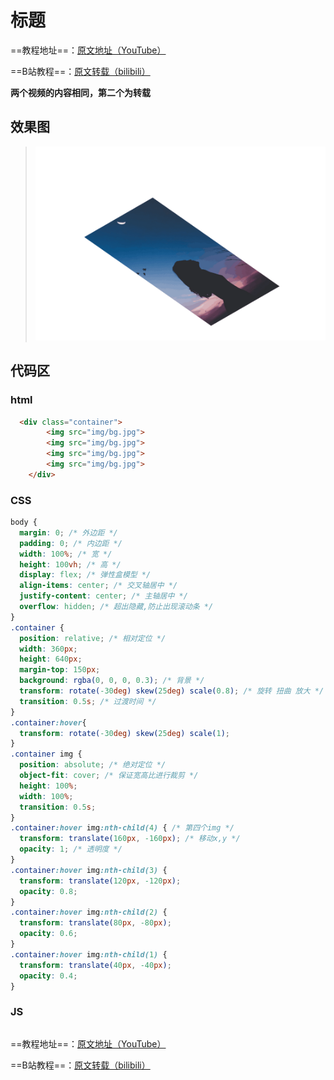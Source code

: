 # 标题
==教程地址==：[原文地址（YouTube）](https://youtu.be/WF68FcI21es)

==B站教程==：[原文转载（bilibili）](https://www.bilibili.com/video/av85779437/)

**两个视频的内容相同，第二个为转载**

## 效果图
>![演示图片](演示.gif)

## 代码区

### html
```html
  <div class="container">
		<img src="img/bg.jpg">
		<img src="img/bg.jpg">
		<img src="img/bg.jpg">
		<img src="img/bg.jpg">
	</div>
```
### CSS
```css
body {
  margin: 0; /* 外边距 */
  padding: 0; /* 内边距 */
  width: 100%; /* 宽 */
  height: 100vh; /* 高 */
  display: flex; /* 弹性盒模型 */
  align-items: center; /* 交叉轴居中 */
  justify-content: center; /* 主轴居中 */
  overflow: hidden; /* 超出隐藏,防止出现滚动条 */
}
.container {
  position: relative; /* 相对定位 */
  width: 360px;
  height: 640px;
  margin-top: 150px;
  background: rgba(0, 0, 0, 0.3); /* 背景 */
  transform: rotate(-30deg) skew(25deg) scale(0.8); /* 旋转 扭曲 放大 */
  transition: 0.5s; /* 过渡时间 */
}
.container:hover{
  transform: rotate(-30deg) skew(25deg) scale(1);
}
.container img {
  position: absolute; /* 绝对定位 */
  object-fit: cover; /* 保证宽高比进行裁剪 */
  height: 100%;
  width: 100%;
  transition: 0.5s;
}
.container:hover img:nth-child(4) { /* 第四个img */
  transform: translate(160px, -160px); /* 移动x,y */
  opacity: 1; /* 透明度 */
}
.container:hover img:nth-child(3) {
  transform: translate(120px, -120px);
  opacity: 0.8;
}
.container:hover img:nth-child(2) {
  transform: translate(80px, -80px);
  opacity: 0.6;
}
.container:hover img:nth-child(1) {
  transform: translate(40px, -40px);
  opacity: 0.4;
}
```
### JS
```javascript

```
==教程地址==：[原文地址（YouTube）](https://youtu.be/WF68FcI21es)

==B站教程==：[原文转载（bilibili）](https://www.bilibili.com/video/av85779437/)